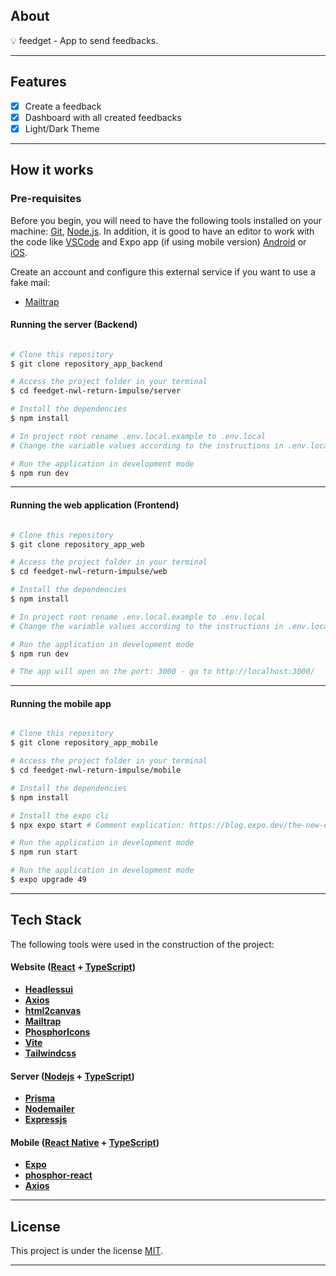 ## About

💡 feedget - App to send feedbacks.

---

## Features

- [x] Create a feedback
- [x] Dashboard with all created feedbacks
- [x] Light/Dark Theme
---

## How it works

### Pre-requisites

Before you begin, you will need to have the following tools installed on your machine:
[Git](https://git-scm.com), [Node.js](https://nodejs.org/en/).
In addition, it is good to have an editor to work with the code like [VSCode](https://code.visualstudio.com/) and Expo app (if using mobile version) [Android](https://play.google.com/store/apps/details?id=host.exp.exponent) or [iOS](https://apps.apple.com/app/expo-go/id982107779). 

Create an account and configure this external service if you want to use a fake mail:

- [Mailtrap](https://mailtrap.io/)


#### Running the server (Backend)

```bash

# Clone this repository
$ git clone repository_app_backend

# Access the project folder in your terminal
$ cd feedget-nwl-return-impulse/server

# Install the dependencies
$ npm install

# In project root rename .env.local.example to .env.local
# Change the variable values according to the instructions in .env.local.example

# Run the application in development mode
$ npm run dev

```

---

#### Running the web application (Frontend)

```bash

# Clone this repository
$ git clone repository_app_web

# Access the project folder in your terminal
$ cd feedget-nwl-return-impulse/web

# Install the dependencies
$ npm install

# In project root rename .env.local.example to .env.local
# Change the variable values according to the instructions in .env.local.example

# Run the application in development mode
$ npm run dev

# The app will open on the port: 3000 - go to http://localhost:3000/

```

---

#### Running the mobile app

```bash

# Clone this repository
$ git clone repository_app_mobile

# Access the project folder in your terminal
$ cd feedget-nwl-return-impulse/mobile

# Install the dependencies
$ npm install

# Install the expo cli
$ npx expo start # Comment explication: https://blog.expo.dev/the-new-expo-cli-f4250d8e3421

# Run the application in development mode
$ npm run start

# Run the application in development mode
$ expo upgrade 49

```

---

## Tech Stack

The following tools were used in the construction of the project:

#### **Website**  ([React](https://reactjs.org/)  +  [TypeScript](https://www.typescriptlang.org/))

- **[Headlessui](https://headlessui.dev/)**
- **[Axios](https://axios-http.com/)**
- **[html2canvas](https://html2canvas.hertzen.com/)**
- **[Mailtrap](https://mailtrap.io/)**
- **[PhosphorIcons](https://phosphoricons.com/)**
- **[Vite](https://vitejs.dev/)**
- **[Tailwindcss](https://tailwindcss.com/)**

#### **Server**  ([Nodejs](https://nodejs.org/en/)  +  [TypeScript](https://www.typescriptlang.org/))

- **[Prisma](https://www.prisma.io/)**
- **[Nodemailer](https://nodemailer.com/about/)**
- **[Expressjs](https://expressjs.com/pt-br/)**

#### **Mobile**  ([React Native](https://reactnative.dev/)  +  [TypeScript](https://www.typescriptlang.org/))

- **[Expo](https://expo.dev/)**
- **[phosphor-react](https://phosphoricons.com/)**
- **[Axios](https://axios-http.com/)**

---

## License

This project is under the license [MIT](./LICENSE).

---
